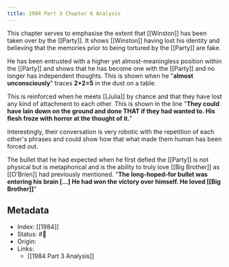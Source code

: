 ```yaml
---
title: 1984 Part 3 Chapter 6 Analysis
---
```



This chapter serves to emphasise the extent that [[Winston]] has been taken over by the [[Party]]. It shows [[Winston]] having lost his identity and believing that the memories prior to being tortured by the [[Party]] are fake.

He has been entrusted with a higher yet almost-meaningless position within the [[Party]] and shows that he has become one with the [[Party]] and no longer has independent thoughts. This is shown when he "**almost unconsciously**" traces **2+2=5** in the dust on a table.

This is reinforced when he meets [[Julia]] by chance and that they have lost any kind of attachment to each other. This is shown in the line "**They could have lain down on the ground and done THAT if they had wanted to. His flesh froze with horror at the thought of it.**"

Interestingly, their conversation is very robotic with the repetition of each other's phrases and could show how that what made them human has been forced out. 

The bullet that he had expected when he first defied the [[Party]] is not physical but is metaphorical and is the ability to truly love [[Big Brother]] as [[O'Brien]] had previously mentioned. "**The long-hoped-for bullet was entering his brain [...] He had won the victory over himself. He loved [[Big Brother]]**"

## Metadata
- Index: [[1984]]
- Status: #🌲  
- Origin: 
- Links:
	- [[1984 Part 3 Analysis]]